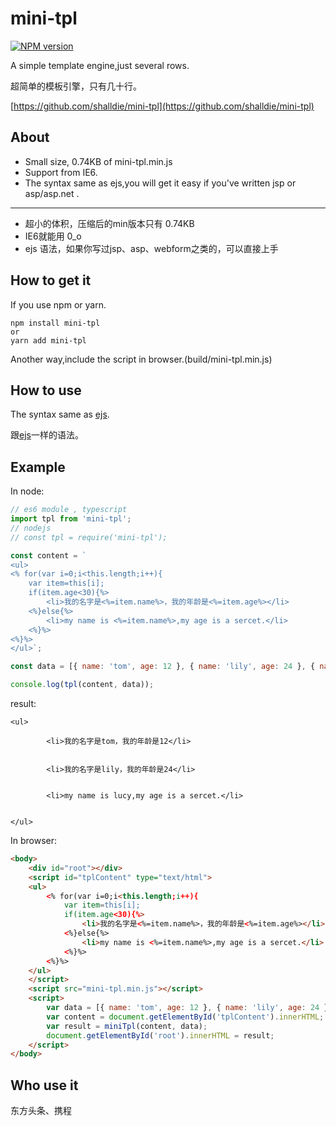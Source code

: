 # mini-tpl
[![NPM version](https://img.shields.io/npm/v/mini-tpl.svg)](https://www.npmjs.com/package/mini-tpl)

A simple template engine,just several rows.

超简单的模板引擎，只有几十行。

[https://github.com/shalldie/mini-tpl](https://github.com/shalldie/mini-tpl)

## About

* Small size, 0.74KB of mini-tpl.min.js
* Support from IE6.
* The syntax same as ejs,you will get it easy if you've written jsp or asp/asp.net .
***
* 超小的体积，压缩后的min版本只有 0.74KB
* IE6就能用 0_o
* ejs 语法，如果你写过jsp、asp、webform之类的，可以直接上手

## How to get it
If you use npm or yarn.

    npm install mini-tpl
    or
    yarn add mini-tpl

Another way,include the script in browser.(build/mini-tpl.min.js)

## How to use
The syntax same as [ejs](https://github.com/tj/ejs). 

跟[ejs](https://github.com/tj/ejs)一样的语法。

## Example
In node:
```js
// es6 module , typescript
import tpl from 'mini-tpl';
// nodejs
// const tpl = require('mini-tpl'); 

const content = `
<ul>
<% for(var i=0;i<this.length;i++){
    var item=this[i];
    if(item.age<30){%>
        <li>我的名字是<%=item.name%>，我的年龄是<%=item.age%></li>
    <%}else{%>
        <li>my name is <%=item.name%>,my age is a sercet.</li>
    <%}%>
<%}%>
</ul>`;

const data = [{ name: 'tom', age: 12 }, { name: 'lily', age: 24 }, { name: 'lucy', age: 55 }];

console.log(tpl(content, data));
```
result:

    <ul>

            <li>我的名字是tom，我的年龄是12</li>


            <li>我的名字是lily，我的年龄是24</li>


            <li>my name is lucy,my age is a sercet.</li>


    </ul>

In browser:

```html
<body>
    <div id="root"></div>
    <script id="tplContent" type="text/html">
    <ul>
        <% for(var i=0;i<this.length;i++){
            var item=this[i];
            if(item.age<30){%>
                <li>我的名字是<%=item.name%>，我的年龄是<%=item.age%></li>
            <%}else{%>
                <li>my name is <%=item.name%>,my age is a sercet.</li>
            <%}%>
        <%}%>
    </ul>
    </script>
    <script src="mini-tpl.min.js"></script>
    <script>
        var data = [{ name: 'tom', age: 12 }, { name: 'lily', age: 24 }, { name: 'lucy', age: 55 }];
        var content = document.getElementById('tplContent').innerHTML;
        var result = miniTpl(content, data);
        document.getElementById('root').innerHTML = result;
    </script>
</body>
```

## Who use it
东方头条、携程